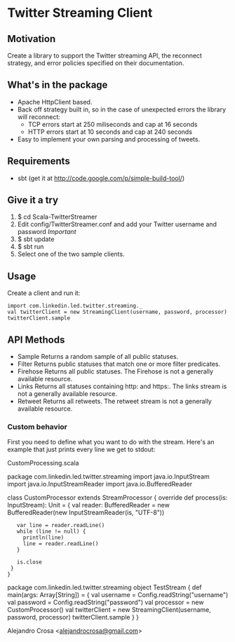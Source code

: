 # Twitter Streaming Client

## Motivation
Create a library to support the Twitter streaming API, the reconnect strategy, and error policies specified on their documentation.

## What's in the package

- Apache HttpClient based.
- Back off strategy built in, so in the case of unexpected errors the library will reconnect:
  - TCP errors start at 250 miliseconds and cap at 16 seconds
  - HTTP errors start at 10 seconds and cap at 240 seconds
- Easy to implement your own parsing and processing of tweets.

## Requirements

- sbt (get it at http://code.google.com/p/simple-build-tool/)

## Give it a try

1. $ cd Scala-TwitterStreamer
2. Edit config/TwitterStreamer.conf and add your Twitter username and password *Important*
3. $ sbt update
4. $ sbt run
5. Select one of the two sample clients.

## Usage

Create a client and run it:

    import com.linkedin.led.twitter.streaming._
    val twitterClient = new StreamingClient(username, password, processor)
    twitterClient.sample

## API Methods
- Sample Returns a random sample of all public statuses.
- Filter Returns public statuses that match one or more filter predicates.
- Firehose Returns all public statuses. The Firehose is not a generally available resource.
- Links Returns all statuses containing http: and https:. The links stream is not a generally available resource.
- Retweet Returns all retweets. The retweet stream is not a generally available resource.

### Custom behavior
First you need to define what you want to do with the stream. Here's an example that just prints every line we get to stdout:

CustomProcessing.scala

   package com.linkedin.led.twitter.streaming
   import java.io.InputStream
   import java.io.InputStreamReader
   import java.io.BufferedReader
   
   class CustomProcessor extends StreamProcessor {
     override def process(is: InputStream): Unit = {
       val reader: BufferedReader = new BufferedReader(new InputStreamReader(is, "UTF-8"))
       
       var line = reader.readLine()
       while (line != null) {
         println(line)
         line = reader.readLine()
       }
       
       is.close
     }
    }

  package com.linkedin.led.twitter.streaming
  object TestStream {
    def main(args: Array[String]) = {
      val username = Config.readString("username")
      val password = Config.readString("password")
      val processor = new CustomProcessor()
      val twitterClient = new StreamingClient(username, password, processor)
      twitterClient.sample
    }
  }


Alejandro Crosa <<alejandrocrosa@gmail.com>>
